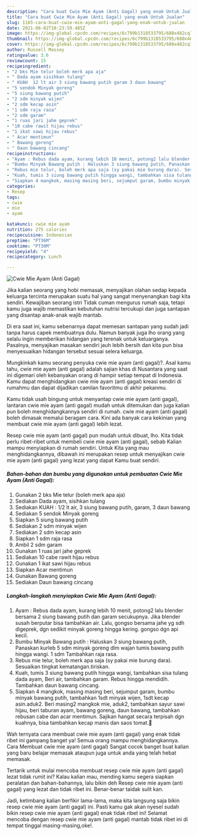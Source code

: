 ```yaml
---
description: "Cara buat Cwie Mie Ayam (Anti Gagal) yang enak Untuk Jualan"
title: "Cara buat Cwie Mie Ayam (Anti Gagal) yang enak Untuk Jualan"
slug: 1165-cara-buat-cwie-mie-ayam-anti-gagal-yang-enak-untuk-jualan
date: 2021-06-02T16:23:59.485Z
image: https://img-global.cpcdn.com/recipes/6c799b1318533795/680x482cq70/cwie-mie-ayam-anti-gagal-foto-resep-utama.jpg
thumbnail: https://img-global.cpcdn.com/recipes/6c799b1318533795/680x482cq70/cwie-mie-ayam-anti-gagal-foto-resep-utama.jpg
cover: https://img-global.cpcdn.com/recipes/6c799b1318533795/680x482cq70/cwie-mie-ayam-anti-gagal-foto-resep-utama.jpg
author: Russell Massey
ratingvalue: 3.6
reviewcount: 15
recipeingredient:
- "2 bks Mie telur boleh merk apa aja"
- " Dada ayam sisihkan tulang"
- " KUAH  12 lt air 3 siung bawang putih garam 3 daun bawang"
- "5 sendok Minyak goreng"
- "5 siung bawang putih"
- "2 sdm minyak wijen"
- "2 sdm kecap asin"
- "1 sdm raja rasa"
- "2 sdm garam"
- "1 ruas jari jahe geprek"
- "10 cabe rawit hijau rebus"
- "1 ikat sawi hijau rebus"
- " Acar mentimun"
- " Bawang goreng"
- " Daun bawang cincang"
recipeinstructions:
- "Ayam : Rebus dada ayam, kurang lebih 10 menit, potong2 lalu blender bersama 2 siung bawang putih dan garam secukupnya. Jika blender susah berputar bisa tambahkan air. Lalu, gongso bersama jahe yg sdh digeprek, dgn sedikit minyak goreng hingga kering. gongso dgn api kecil."
- "Bumbu Minyak Bawang putih : Haluskan 3 siung bawang putih, Panaskan kurleb 5 sdm minyak goreng dlm wajan tumis bawang putih hingga wangi. 1 sdm Tambahkan raja rasa."
- "Rebus mie telur, boleh merk apa saja (sy pakai mie burung dara). Sesuaikan tingkat kematangan.tiriskan."
- "Kuah, tumis 3 siung bawang putih hingga wangi, tambahkan sisa tulang dada ayam, Beri air, tambahkan garam. Rebus hingga mendidih. Tambahkan daun bawang cincang."
- "Siapkan 4 mangkok, masing masing beri, sejumput garam, bumbu minyak bawang putih, tambahkan 1sdt minyak wijen, 1sdt kecap asin.aduk2. Beri masing2 mangkok mie, aduk2, tambahkan sayur sawi hijau, beri taburan ayam, bawang goreng, daun bawang, tambahkan rebusan cabe dan acar mentimun. Sajikan hangat secara terpisah dgn kuahnya, bisa tambahkan kecap manis dan saos tomat.💜"
categories:
- Resep
tags:
- cwie
- mie
- ayam

katakunci: cwie mie ayam 
nutrition: 275 calories
recipecuisine: Indonesian
preptime: "PT36M"
cooktime: "PT30M"
recipeyield: "4"
recipecategory: Lunch

---
```



![Cwie Mie Ayam (Anti Gagal)](https://img-global.cpcdn.com/recipes/6c799b1318533795/680x482cq70/cwie-mie-ayam-anti-gagal-foto-resep-utama.jpg)

Jika kalian seorang yang hobi memasak, menyajikan olahan sedap kepada keluarga tercinta merupakan suatu hal yang sangat menyenangkan bagi kita sendiri. Kewajiban seorang istri Tidak cuman mengurus rumah saja, tetapi kamu juga wajib memastikan kebutuhan nutrisi tercukupi dan juga santapan yang disantap anak-anak wajib mantab.

Di era  saat ini, kamu sebenarnya dapat memesan santapan yang sudah jadi tanpa harus capek membuatnya dulu. Namun banyak juga lho orang yang selalu ingin memberikan hidangan yang terenak untuk keluarganya. Pasalnya, menyajikan masakan sendiri jauh lebih bersih dan kita pun bisa menyesuaikan hidangan tersebut sesuai selera keluarga. 



Mungkinkah kamu seorang penyuka cwie mie ayam (anti gagal)?. Asal kamu tahu, cwie mie ayam (anti gagal) adalah sajian khas di Nusantara yang saat ini digemari oleh kebanyakan orang di hampir setiap tempat di Indonesia. Kamu dapat menghidangkan cwie mie ayam (anti gagal) kreasi sendiri di rumahmu dan dapat dijadikan camilan favoritmu di akhir pekanmu.

Kamu tidak usah bingung untuk menyantap cwie mie ayam (anti gagal), lantaran cwie mie ayam (anti gagal) mudah untuk ditemukan dan juga kalian pun boleh menghidangkannya sendiri di rumah. cwie mie ayam (anti gagal) boleh dimasak memalui beragam cara. Kini ada banyak cara kekinian yang membuat cwie mie ayam (anti gagal) lebih lezat.

Resep cwie mie ayam (anti gagal) pun mudah untuk dibuat, lho. Kita tidak perlu ribet-ribet untuk membeli cwie mie ayam (anti gagal), sebab Kalian mampu menyiapkan di rumah sendiri. Untuk Kita yang mau menghidangkannya, dibawah ini merupakan resep untuk menyajikan cwie mie ayam (anti gagal) yang lezat yang dapat Kamu buat sendiri.

<!--inarticleads1-->

##### Bahan-bahan dan bumbu yang digunakan untuk pembuatan Cwie Mie Ayam (Anti Gagal):

1. Gunakan 2 bks Mie telur (boleh merk apa aja)
1. Sediakan  Dada ayam, sisihkan tulang
1. Sediakan  KUAH : 1/2 lt air, 3 siung bawang putih, garam, 3 daun bawang
1. Sediakan 5 sendok Minyak goreng
1. Siapkan 5 siung bawang putih
1. Sediakan 2 sdm minyak wijen
1. Sediakan 2 sdm kecap asin
1. Siapkan 1 sdm raja rasa
1. Ambil 2 sdm garam
1. Gunakan 1 ruas jari jahe geprek
1. Sediakan 10 cabe rawit hijau rebus
1. Gunakan 1 ikat sawi hijau rebus
1. Siapkan  Acar mentimun
1. Gunakan  Bawang goreng
1. Sediakan  Daun bawang cincang




<!--inarticleads2-->

##### Langkah-langkah menyiapkan Cwie Mie Ayam (Anti Gagal):

1. Ayam : Rebus dada ayam, kurang lebih 10 menit, potong2 lalu blender bersama 2 siung bawang putih dan garam secukupnya. Jika blender susah berputar bisa tambahkan air. Lalu, gongso bersama jahe yg sdh digeprek, dgn sedikit minyak goreng hingga kering. gongso dgn api kecil.
1. Bumbu Minyak Bawang putih : Haluskan 3 siung bawang putih, Panaskan kurleb 5 sdm minyak goreng dlm wajan tumis bawang putih hingga wangi. 1 sdm Tambahkan raja rasa.
1. Rebus mie telur, boleh merk apa saja (sy pakai mie burung dara). Sesuaikan tingkat kematangan.tiriskan.
1. Kuah, tumis 3 siung bawang putih hingga wangi, tambahkan sisa tulang dada ayam, Beri air, tambahkan garam. Rebus hingga mendidih. Tambahkan daun bawang cincang.
1. Siapkan 4 mangkok, masing masing beri, sejumput garam, bumbu minyak bawang putih, tambahkan 1sdt minyak wijen, 1sdt kecap asin.aduk2. Beri masing2 mangkok mie, aduk2, tambahkan sayur sawi hijau, beri taburan ayam, bawang goreng, daun bawang, tambahkan rebusan cabe dan acar mentimun. Sajikan hangat secara terpisah dgn kuahnya, bisa tambahkan kecap manis dan saos tomat.💜




Wah ternyata cara membuat cwie mie ayam (anti gagal) yang enak tidak ribet ini gampang banget ya! Semua orang mampu menghidangkannya. Cara Membuat cwie mie ayam (anti gagal) Sangat cocok banget buat kalian yang baru belajar memasak ataupun juga untuk anda yang telah hebat memasak.

Tertarik untuk mulai mencoba membuat resep cwie mie ayam (anti gagal) lezat tidak rumit ini? Kalau kalian mau, mending kamu segera siapkan peralatan dan bahan-bahannya, lalu bikin deh Resep cwie mie ayam (anti gagal) yang lezat dan tidak ribet ini. Benar-benar taidak sulit kan. 

Jadi, ketimbang kalian berfikir lama-lama, maka kita langsung saja bikin resep cwie mie ayam (anti gagal) ini. Pasti kamu gak akan nyesel sudah bikin resep cwie mie ayam (anti gagal) enak tidak ribet ini! Selamat mencoba dengan resep cwie mie ayam (anti gagal) mantab tidak ribet ini di tempat tinggal masing-masing,oke!.

